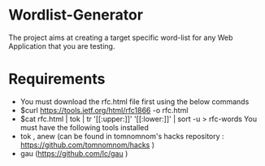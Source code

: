 # Wordlist-Generator
The project aims at creating a target specific word-list for any Web Application that you are testing. 

# Requirements
- You must  download the rfc.html file first using the below commands
- $curl https://tools.ietf.org/html/rfc1866 -o rfc.html
- $cat rfc.html | tok | tr '[[:upper:]]' '[[:lower:]]' | sort -u > rfc-words
You must have the following tools installed 
- tok , anew (can be found in tomnomnom's hacks repository : https://github.com/tomnomnom/hacks )
- gau (https://github.com/lc/gau )

